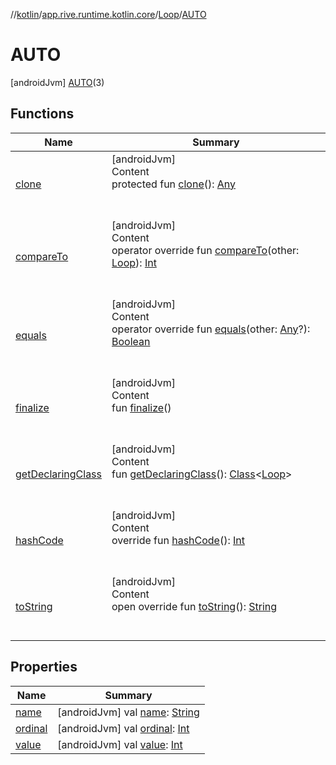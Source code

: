 //[kotlin](../../../../index.md)/[app.rive.runtime.kotlin.core](../../index.md)/[Loop](../index.md)/[AUTO](index.md)



# AUTO  
 [androidJvm] [AUTO](index.md)(3)  
   


## Functions  
  
|  Name |  Summary | 
|---|---|
| <a name="kotlin/Enum/clone/#/PointingToDeclaration/"></a>[clone](index.md#%5Bkotlin%2FEnum%2Fclone%2F%23%2FPointingToDeclaration%2F%5D%2FFunctions%2F900138717)| <a name="kotlin/Enum/clone/#/PointingToDeclaration/"></a>[androidJvm]  <br>Content  <br>protected fun [clone](index.md#%5Bkotlin%2FEnum%2Fclone%2F%23%2FPointingToDeclaration%2F%5D%2FFunctions%2F900138717)(): [Any](https://kotlinlang.org/api/latest/jvm/stdlib/kotlin/-any/index.html)  <br><br><br>|
| <a name="kotlin/Enum/compareTo/#app.rive.runtime.kotlin.core.Loop/PointingToDeclaration/"></a>[compareTo](index.md#%5Bkotlin%2FEnum%2FcompareTo%2F%23app.rive.runtime.kotlin.core.Loop%2FPointingToDeclaration%2F%5D%2FFunctions%2F900138717)| <a name="kotlin/Enum/compareTo/#app.rive.runtime.kotlin.core.Loop/PointingToDeclaration/"></a>[androidJvm]  <br>Content  <br>operator override fun [compareTo](index.md#%5Bkotlin%2FEnum%2FcompareTo%2F%23app.rive.runtime.kotlin.core.Loop%2FPointingToDeclaration%2F%5D%2FFunctions%2F900138717)(other: [Loop](../index.md)): [Int](https://kotlinlang.org/api/latest/jvm/stdlib/kotlin/-int/index.html)  <br><br><br>|
| <a name="kotlin/Enum/equals/#kotlin.Any?/PointingToDeclaration/"></a>[equals](index.md#%5Bkotlin%2FEnum%2Fequals%2F%23kotlin.Any%3F%2FPointingToDeclaration%2F%5D%2FFunctions%2F900138717)| <a name="kotlin/Enum/equals/#kotlin.Any?/PointingToDeclaration/"></a>[androidJvm]  <br>Content  <br>operator override fun [equals](index.md#%5Bkotlin%2FEnum%2Fequals%2F%23kotlin.Any%3F%2FPointingToDeclaration%2F%5D%2FFunctions%2F900138717)(other: [Any](https://kotlinlang.org/api/latest/jvm/stdlib/kotlin/-any/index.html)?): [Boolean](https://kotlinlang.org/api/latest/jvm/stdlib/kotlin/-boolean/index.html)  <br><br><br>|
| <a name="kotlin/Enum/finalize/#/PointingToDeclaration/"></a>[finalize](index.md#%5Bkotlin%2FEnum%2Ffinalize%2F%23%2FPointingToDeclaration%2F%5D%2FFunctions%2F900138717)| <a name="kotlin/Enum/finalize/#/PointingToDeclaration/"></a>[androidJvm]  <br>Content  <br>fun [finalize](index.md#%5Bkotlin%2FEnum%2Ffinalize%2F%23%2FPointingToDeclaration%2F%5D%2FFunctions%2F900138717)()  <br><br><br>|
| <a name="kotlin/Enum/getDeclaringClass/#/PointingToDeclaration/"></a>[getDeclaringClass](index.md#%5Bkotlin%2FEnum%2FgetDeclaringClass%2F%23%2FPointingToDeclaration%2F%5D%2FFunctions%2F900138717)| <a name="kotlin/Enum/getDeclaringClass/#/PointingToDeclaration/"></a>[androidJvm]  <br>Content  <br>fun [getDeclaringClass](index.md#%5Bkotlin%2FEnum%2FgetDeclaringClass%2F%23%2FPointingToDeclaration%2F%5D%2FFunctions%2F900138717)(): [Class](https://developer.android.com/reference/kotlin/java/lang/Class.html)<[Loop](../index.md)>  <br><br><br>|
| <a name="kotlin/Enum/hashCode/#/PointingToDeclaration/"></a>[hashCode](index.md#%5Bkotlin%2FEnum%2FhashCode%2F%23%2FPointingToDeclaration%2F%5D%2FFunctions%2F900138717)| <a name="kotlin/Enum/hashCode/#/PointingToDeclaration/"></a>[androidJvm]  <br>Content  <br>override fun [hashCode](index.md#%5Bkotlin%2FEnum%2FhashCode%2F%23%2FPointingToDeclaration%2F%5D%2FFunctions%2F900138717)(): [Int](https://kotlinlang.org/api/latest/jvm/stdlib/kotlin/-int/index.html)  <br><br><br>|
| <a name="kotlin/Enum/toString/#/PointingToDeclaration/"></a>[toString](index.md#%5Bkotlin%2FEnum%2FtoString%2F%23%2FPointingToDeclaration%2F%5D%2FFunctions%2F900138717)| <a name="kotlin/Enum/toString/#/PointingToDeclaration/"></a>[androidJvm]  <br>Content  <br>open override fun [toString](index.md#%5Bkotlin%2FEnum%2FtoString%2F%23%2FPointingToDeclaration%2F%5D%2FFunctions%2F900138717)(): [String](https://kotlinlang.org/api/latest/jvm/stdlib/kotlin/-string/index.html)  <br><br><br>|


## Properties  
  
|  Name |  Summary | 
|---|---|
| <a name="app.rive.runtime.kotlin.core/Loop.AUTO/name/#/PointingToDeclaration/"></a>[name](name.md)| <a name="app.rive.runtime.kotlin.core/Loop.AUTO/name/#/PointingToDeclaration/"></a> [androidJvm] val [name](name.md): [String](https://kotlinlang.org/api/latest/jvm/stdlib/kotlin/-string/index.html)   <br>|
| <a name="app.rive.runtime.kotlin.core/Loop.AUTO/ordinal/#/PointingToDeclaration/"></a>[ordinal](ordinal.md)| <a name="app.rive.runtime.kotlin.core/Loop.AUTO/ordinal/#/PointingToDeclaration/"></a> [androidJvm] val [ordinal](ordinal.md): [Int](https://kotlinlang.org/api/latest/jvm/stdlib/kotlin/-int/index.html)   <br>|
| <a name="app.rive.runtime.kotlin.core/Loop.AUTO/value/#/PointingToDeclaration/"></a>[value](value.md)| <a name="app.rive.runtime.kotlin.core/Loop.AUTO/value/#/PointingToDeclaration/"></a> [androidJvm] val [value](value.md): [Int](https://kotlinlang.org/api/latest/jvm/stdlib/kotlin/-int/index.html)   <br>|


